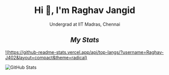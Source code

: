 <h1 align="center">Hi 👋, I'm Raghav Jangid</h1>

<p align="center">Undergrad at IIT Madras, Chennai</p>



<h2 align="center"><i>My Stats</i></h2>

<!--
-->
[!(https://github-readme-stats.vercel.app/api/top-langs/?username=Raghav-J402&layout=compact&theme=radical)](https://github.com/anuraghazra/github-readme-stats)

<!--
-->
<!--
-->
![GitHub Stats](https://github-readme-stats.vercel.app/api?username=Raghav-J402&theme=radical)
